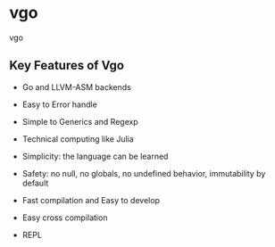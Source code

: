 # vgo
vgo

## Key Features of Vgo
- Go and LLVM-ASM backends

- Easy to Error handle 
- Simple to Generics and Regexp
- Technical computing like Julia

- Simplicity: the language can be learned
- Safety: no null, no globals, no undefined behavior, immutability by default
- Fast compilation and Easy to develop
- Easy cross compilation
- REPL